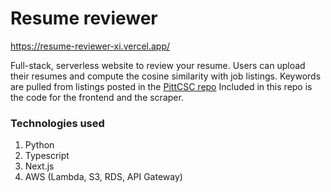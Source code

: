 # Resume reviewer

https://resume-reviewer-xi.vercel.app/

Full-stack, serverless website to review your resume. Users can upload their resumes and compute the cosine similarity with job listings.
Keywords are pulled from listings posted in the [PittCSC repo](https://github.com/SimplifyJobs/Summer2025-Internships)
Included in this repo is the code for the frontend and the scraper.

### Technologies used
1. Python
2. Typescript
3. Next.js
4. AWS (Lambda, S3, RDS, API Gateway)
